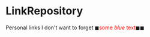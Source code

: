 # LinkRepository
Personal links I don't want to forget
◼<span style="color:red">some *blue* text</span>◼◼
